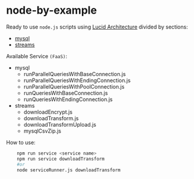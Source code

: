 # node-by-example
Ready to use `node.js` scripts using [Lucid Architecture](lucid.md) divided by sections:
- [mysql](mysql/readme.md)
- [streams](streams/readme.md)

Available Service `(FaaS)`:
- mysql
  - runParallelQueriesWithBaseConnection.js
  - runParallelQueriesWithEndingConnection.js
  - runParallelQueriesWithPoolConnection.js
  - runQueriesWithBaseConnection.js
  - runQueriesWithEndingConnection.js
- streams
  - downloadEncrypt.js
  - downloadTransform.js
  - downloadTransformUpload.js
  - mysqlCsvZip.js

How to use:
```sh
    npm run service <service name>
    npm run service downloadTransform
    #or
    node serviceRunner.js downloadTransform
```

